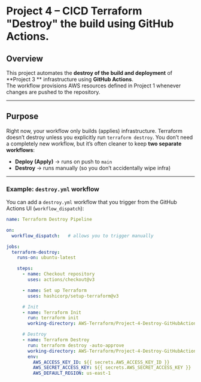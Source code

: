 # Project 4 – CICD Terraform "Destroy" the build using GitHub Actions.

## Overview
This project automates the **destroy of the build and deployment** of **Project 3 ** infrastructure using **GitHub Actions**.  
The workflow provisions AWS resources defined in Project 1 whenever changes are pushed to the repository.  

---

## Purpose
Right now, your workflow only builds (applies) infrastructure. Terraform doesn’t destroy unless you explicitly run `terraform destroy`. You don’t need a completely new workflow, but it’s often cleaner to keep **two separate workflows**:

- **Deploy (Apply)** → runs on push to `main`  
- **Destroy** → runs manually (so you don’t accidentally wipe infra)

---

### Example: `destroy.yml` workflow

You can add a `destroy.yml` workflow that you trigger from the GitHub Actions UI (`workflow_dispatch`):

```yaml
name: Terraform Destroy Pipeline

on:
  workflow_dispatch:   # allows you to trigger manually

jobs:
  terraform-destroy:
    runs-on: ubuntu-latest

    steps:
      - name: Checkout repository
        uses: actions/checkout@v3

      - name: Set up Terraform
        uses: hashicorp/setup-terraform@v3

      # Init
      - name: Terraform Init
        run: terraform init
        working-directory: AWS-Terraform/Project-4-Destroy-GitHubAction-Build/main

      # Destroy
      - name: Terraform Destroy
        run: terraform destroy -auto-approve
        working-directory: AWS-Terraform/Project-4-Destroy-GitHubAction-Build/main
        env:
          AWS_ACCESS_KEY_ID: ${{ secrets.AWS_ACCESS_KEY_ID }}
          AWS_SECRET_ACCESS_KEY: ${{ secrets.AWS_SECRET_ACCESS_KEY }}
          AWS_DEFAULT_REGION: us-east-1


